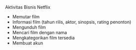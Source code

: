 Aktivitas Bisnis Netflix

- Memutar film
- Informasi film (tahun rilis, aktor, sinopsis, rating penonton)
- Mengunduh film 
- Mencari film dengan nama
- Mengkategorikan film tersedia
- Membuat akun
